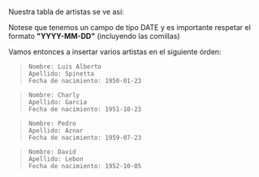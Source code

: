 Nuestra tabla de artistas se ve así:

<div class='mu-erd'
  data-entities='{
    "artistas": {
      "id" : {
        "type": "INTEGER",
        "pk": true
      },
      "nombre": {
        "type": "TEXT"
      },
      "apellido": {
        "type": "TEXT"
      },
      "fecha_de_nacimiento": {
        "type": "DATE"
      }
    }
  }'>
</div>

Notese que tenemos un campo de tipo DATE y es importante respetar el formato **"YYYY-MM-DD"** (incluyendo las comillas)

Vamos entonces a insertar varios artistas en el siguiente órden:

> ```
> Nombre: Luis Alberto
> Apellido: Spinetta
> Fecha de nacimiento: 1950-01-23
> ```

> ```
> Nombre: Charly
> Apellido: Garcia
> Fecha de nacimiento: 1951-10-23
> ```

> ```
> Nombre: Pedro
> Apellido: Aznar
> Fecha de nacimiento: 1959-07-23
> ```

> ```
> Nombre: David
> Apellido: Lebon
> Fecha de nacimiento: 1952-10-05
> ```

